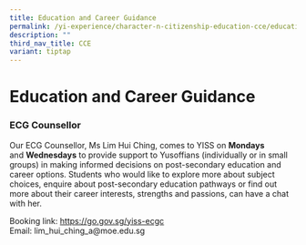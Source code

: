 ```yaml
---
title: Education and Career Guidance
permalink: /yi-experience/character-n-citizenship-education-cce/education-and-career-guidance/
description: ""
third_nav_title: CCE
variant: tiptap
---
```

<h1><strong>Education and Career Guidance</strong></h1>
<h3>ECG Counsellor</h3>
<p>Our ECG Counsellor, Ms Lim Hui Ching, comes to YISS on&nbsp;<strong>Mondays </strong>and&nbsp;<strong>Wednesdays</strong>&nbsp;to
provide support to Yusoffians (individually or in small groups) in making
informed decisions on post-secondary education and career options. Students
who would like to explore more about subject choices, enquire about post-secondary
education pathways or find out more about their career interests, strengths
and passions, can have a chat with her.</p>
<p>Booking link:&nbsp;<a href="https://go.gov.sg/yiss-ecgc" rel="noopener nofollow" target="_blank">https://go.gov.sg/yiss-ecgc</a>
<a rel="noopener noreferrer nofollow" target="_blank">
<br>
</a>Email: lim_hui_ching_a@moe.edu.sg</p>
<p></p>
<p></p>